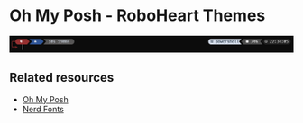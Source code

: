# Oh My Posh - RoboHeart Themes
![Example](static/images/example-screenshot.png)

## Related resources
* [Oh My Posh](https://ohmyposh.dev/)
* [Nerd Fonts](https://www.nerdfonts.com/)